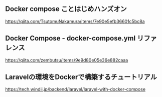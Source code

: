 ## Docker compose ことはじめハンズオン
<https://qiita.com/TsutomuNakamura/items/7e90e5efb36601c5bc8a>

## Docker Compose - docker-compose.yml リファレンス
<https://qiita.com/zembutsu/items/9e9d80e05e36e882caaa>

## Laravelの環境をDockerで構築するチュートリアル
<https://tech.windii.jp/backend/laravel/laravel-with-docker-compose>

